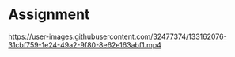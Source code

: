 # Assignment



https://user-images.githubusercontent.com/32477374/133162076-31cbf759-1e24-49a2-9f80-8e62e163abf1.mp4

